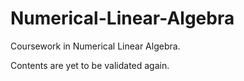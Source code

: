 # Numerical-Linear-Algebra
Coursework in Numerical Linear Algebra.

Contents are yet to be validated again.
